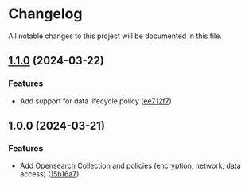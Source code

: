 # Changelog

All notable changes to this project will be documented in this file.

## [1.1.0](https://github.com/fdmsantos/terraform-aws-opensearch-serverless/compare/v1.0.0...v1.1.0) (2024-03-22)


### Features

* Add support for data lifecycle policy ([ee712f7](https://github.com/fdmsantos/terraform-aws-opensearch-serverless/commit/ee712f783c68c9682e14f11c9f805512a88ed8b7))

## 1.0.0 (2024-03-21)


### Features

* Add Opensearch Collection and policies (encryption, network, data access) ([15b16a7](https://github.com/fdmsantos/terraform-aws-opensearch-serverless/commit/15b16a720ffe13a174e0b55fad0aae133c3c97f6))
